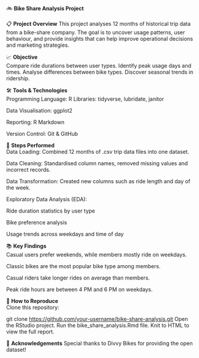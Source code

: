 🚲 **Bike Share Analysis Project**<br /><br />
📋 **Project Overview**
This project analyses 12 months of historical trip data from a bike-share company.
The goal is to uncover usage patterns, user behaviour, and provide insights that can help improve operational decisions and marketing strategies.

📈 **Objective**<br />
Compare ride durations between user types.
Identify peak usage days and times.
Analyse differences between bike types.
Discover seasonal trends in ridership.

🛠️ **Tools & Technologies**<br />
Programming Language: R
Libraries: tidyverse, lubridate, janitor

Data Visualisation: ggplot2

Reporting: R Markdown

Version Control: Git & GitHub

🧩 **Steps Performed**<br />
Data Loading: Combined 12 months of .csv trip data files into one dataset.

Data Cleaning: Standardised column names, removed missing values and incorrect records.

Data Transformation: Created new columns such as ride length and day of the week.

Exploratory Data Analysis (EDA):

Ride duration statistics by user type

Bike preference analysis

Usage trends across weekdays and time of day


📚 **Key Findings**<br />
Casual users prefer weekends, while members mostly ride on weekdays.

Classic bikes are the most popular bike type among members.

Casual riders take longer rides on average than members.

Peak ride hours are between 4 PM and 6 PM on weekdays.

🚀 **How to Reproduce**<br />
Clone this repository:

git clone https://github.com/your-username/bike-share-analysis.git
Open the RStudio project.
Run the bike_share_analysis.Rmd file.
Knit to HTML to view the full report.

🤝 **Acknowledgements**
Special thanks to Divvy Bikes for providing the open dataset!

